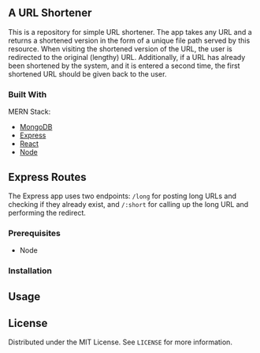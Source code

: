 ## A URL Shortener
This is a repository for simple URL shortener. The app takes any URL and a returns a shortened version in the form of a unique file path served by this resource. When visiting the shortened version of the URL, the user is redirected to the original (lengthy) URL. Additionally, if a URL has already been shortened by the system, and it is entered a second time, the first shortened URL should be given back to the user.

### Built With
MERN Stack:
* [MongoDB](https://www.mongodb.com/)
* [Express](https://expressjs.com/)
* [React](https://reactjs.org/)
* [Node](https://nodejs.org/en/)

## Express Routes
The Express app uses two endpoints: `/long` for posting long URLs and checking if they already exist, and `/:short` for calling up the long URL and performing the redirect.

### Prerequisites
* Node

### Installation

## Usage

## License
Distributed under the MIT License. See `LICENSE` for more information.